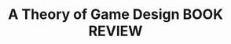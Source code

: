 ---
layout: post
title: A Theory of Game Design BOOK REVIEW
description: Scott McCloud's *Understanding Comics*, but about games. Need I say more?
categories: book-reviews game-design
---